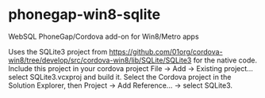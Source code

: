 phonegap-win8-sqlite
====================

WebSQL PhoneGap/Cordova add-on for Win8/Metro apps

Uses the SQLite3 project from https://github.com/01org/cordova-win8/tree/develop/src/cordova-win8/lib/SQLite/SQLite3 for the native code.  Include this project in your cordova project
File -> Add -> Existing project... select SQLite3.vcxproj and build it.
Select the Cordova project in the Solution Explorer, then Project -> Add Reference... -> select SQLite3.

